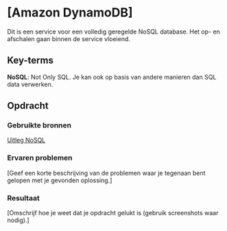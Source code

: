# [Amazon DynamoDB]
Dit is een service voor een volledig geregelde NoSQL database. Het op- en afschalen gaan binnen de service vloeiend. 

## Key-terms
**NoSQL**: Not Only SQL. Je kan ook op basis van andere manieren dan SQL data verwerken. 

## Opdracht
### Gebruikte bronnen
[Uitleg NoSQL](https://www.oracle.com/nl/database/nosql/what-is-nosql/#:~:text=Wat%20is%20NoSQL%3F-,Definitie%20van%20NoSQL,die%20verschilt%20van%20relationele%20tabellen.)
### Ervaren problemen
[Geef een korte beschrijving van de problemen waar je tegenaan bent gelopen met je gevonden oplossing.]

### Resultaat
[Omschrijf hoe je weet dat je opdracht gelukt is (gebruik screenshots waar nodig).]
